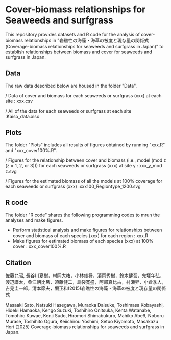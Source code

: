 # Cover-biomass relationships for Seaweeds and surfgrass

This repository provides datasets and R code for the analysis of cover-biomass relationships in "岩礁性の海藻・海草の被度と現存量の関係式　(Coverage-biomass relationships for seaweeds and surfgrass in Japan)"  to establish relationships between biomass and cover for seaweeds and surfgrass in Japan.



## Data

The raw data described below are housed in the folder "Data".

/ Data of cover and biomass for each seaweeds or surfgrass (xxx) at each site : xxx.csv

/ All of the data for each seaweeds or surfgrass at each site :Kaiso\_data.xlsx



## Plots

The folder "Plots" includes all results of figures obtained by running "xxx.R" and "xxx\_cover100%.R".

/ Figures for the  relationship between cover and biomass (i.e., model (mod z (z = 1, 2, or 3))) for each seaweeds or surfgrass (xxx) at site y  : xxx\_y\_mod z.svg

/ Figures for the estimated biomass of all the models at 100% coverage for each seaweeds or surfgrass (xxx) :xxx100\_Regiontype\_1200.svg



## R code

The folder "R code" shares the following programming codes to mrun the analyses and make figures.

* Perform statistical analysis and make figures for relationships between cover and biomass of each species (xxx) for each region : xxx.R
* Make figures for estimated biomass of each species (xxx) at 100% cover : xxx\_cover100%.R



## Citation

佐藤允昭, 長谷川夏樹，村岡大祐，小林俊将，濱岡秀樹，鈴木健吾，鬼塚年弘，渡辺謙太，桑江朝比呂，須藤健二，島袋寛盛，阿部真比古，村瀬昇，小倉季人，吉見圭一郎，清本節夫，堀正和(2015)岩礁性の海藻・海草の被度と現存量の関係式

Masaaki Sato, Natsuki Hasegawa, Muraoka Daisuke, Toshimasa Kobayashi, Hideki Hamaoka, Kengo Suzuki, Toshihiro Onitsuka, Kenta Watanabe, Tomohiro Kuwae, Kenji Sudo, Hiromori Shimabukuro, Mahiko Abe9, Noboru Murase, Toshihito Ogura, Keiichirou Yoshimi, Setuo Kiyomoto, Masakazu Hori (2025) Coverage-biomass relationships for seaweeds and surfgrass in Japan.

